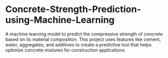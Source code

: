 # Concrete-Strength-Prediction-using-Machine-Learning
A machine learning model to predict the compressive strength of concrete based on its material composition. This project uses features like cement, water, aggregates, and additives to create a predictive tool that helps optimize concrete mixtures for construction applications
